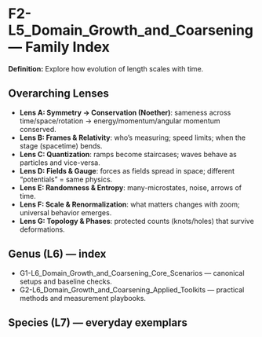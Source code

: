 # F2-L5_Domain_Growth_and_Coarsening — Family Index
**Definition:** Explore how evolution of length scales with time.

## Overarching Lenses

- **Lens A: Symmetry -> Conservation (Noether)**: sameness across time/space/rotation → energy/momentum/angular momentum conserved.
- **Lens B: Frames & Relativity**: who’s measuring; speed limits; when the stage (spacetime) bends.
- **Lens C: Quantization**: ramps become staircases; waves behave as particles and vice-versa.
- **Lens D: Fields & Gauge**: forces as fields spread in space; different “potentials” = same physics.
- **Lens E: Randomness & Entropy**: many-microstates, noise, arrows of time.
- **Lens F: Scale & Renormalization**: what matters changes with zoom; universal behavior emerges.
- **Lens G: Topology & Phases**: protected counts (knots/holes) that survive deformations.

## Genus (L6) — index
- G1-L6_Domain_Growth_and_Coarsening_Core_Scenarios — canonical setups and baseline checks.
- G2-L6_Domain_Growth_and_Coarsening_Applied_Toolkits — practical methods and measurement playbooks.

## Species (L7) — everyday exemplars
